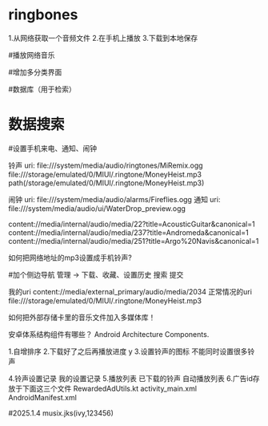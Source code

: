# ringbones

1.从网络获取一个音频文件
2.在手机上播放
3.下载到本地保存


#播放网络音乐

#增加多分类界面

#数据库（用于检索）

# 数据搜索

#设置手机来电、通知、闹钟

铃声 uri: file:///system/media/audio/ringtones/MiRemix.ogg
          file:///storage/emulated/0/MIUI/.ringtone/MoneyHeist.mp3
            path(/storage/emulated/0/MIUI/.ringtone/MoneyHeist.mp3)

闹钟 uri: file:///system/media/audio/alarms/Fireflies.ogg
通知 uri: file:///system/media/audio/ui/WaterDrop_preview.ogg

content://media/internal/audio/media/22?title=AcousticGuitar&canonical=1
content://media/internal/audio/media/237?title=Andromeda&canonical=1
content://media/internal/audio/media/251?title=Argo%20Navis&canonical=1

如何把网络地址的mp3设置成手机铃声?

#加个侧边导航
    管理 -> 下载、收藏、设置历史
    搜索
    提交


我的uri
content://media/external_primary/audio/media/2034
正常情况的uri
file:///storage/emulated/0/MIUI/.ringtone/MoneyHeist.mp3

如何把外部存储卡里的音乐文件加入多媒体库！

安卓体系结构组件有哪些？
Android Architecture Components.

1.自增排序
2.下载好了之后再播放进度 y
3.设置铃声的图标 不能同时设置很多铃声

4.铃声设置记录 我的设置记录
5.播放列表 已下载的铃声 自动播放列表
6.广告id存放于下面这三个文件
    RewardedAdUtils.kt
    activity_main.xml
    AndroidManifest.xml

#2025.1.4
musix.jks(ivy,123456)


